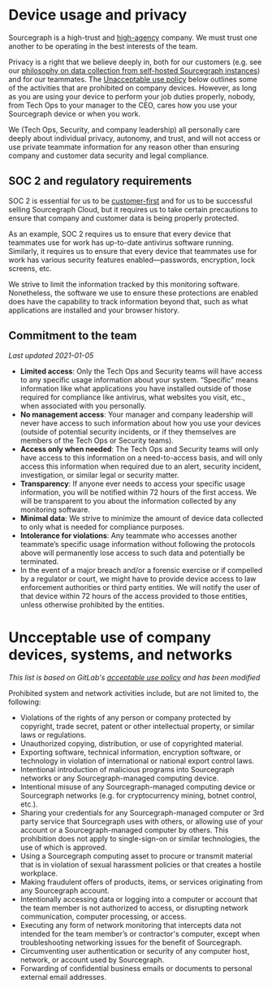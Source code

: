 # Device usage and privacy

Sourcegraph is a high-trust and [high-agency](../../../company-info-and-process/values/index.md#high-agency) company. We must trust one another to be operating in the best interests of the team.

Privacy is a right that we believe deeply in, both for our customers (e.g. see our [philosophy on data collection from self-hosted Sourcegraph instances](https://docs.sourcegraph.com/dev/background-information/adding_ping_data#ping-philosophy)) and for our teammates. The [Unacceptable use policy](#unacceptable-use-of-company-devices--systems--and-networks) below outlines some of the activities that are prohibited on company devices. However, as long as you are using your device to perform your job duties properly, nobody, from Tech Ops to your manager to the CEO, cares how you use your Sourcegraph device or when you work.

We (Tech Ops, Security, and company leadership) all personally care deeply about individual privacy, autonomy, and trust, and will not access or use private teammate information for any reason other than ensuring company and customer data security and legal compliance.

## SOC 2 and regulatory requirements

SOC 2 is essential for us to be [customer-first](../../../company-info-and-process/values/index.md#customer-first) and for us to be successful selling Sourcegraph Cloud, but it requires us to take certain precautions to ensure that company and customer data is being properly protected.

As an example, SOC 2 requires us to ensure that every device that teammates use for work has up-to-date antivirus software running. Similarly, it requires us to ensure that every device that teammates use for work has various security features enabled—passwords, encryption, lock screens, etc.

We strive to limit the information tracked by this monitoring software. Nonetheless, the software we use to ensure these protections are enabled does have the capability to track information beyond that, such as what applications are installed and your browser history.

## Commitment to the team

_Last updated 2021-01-05_

- **Limited access**: Only the Tech Ops and Security teams will have access to any specific usage information about your system. “Specific” means information like what applications you have installed outside of those required for compliance like antivirus, what websites you visit, etc., when associated with you personally.
- **No management access**: Your manager and company leadership will never have access to such information about how you use your devices (outside of potential security incidents, or if they themselves are members of the Tech Ops or Security teams).
- **Access only when needed**: The Tech Ops and Security teams will only have access to this information on a need-to-access basis, and will only access this information when required due to an alert, security incident, investigation, or similar legal or security matter.
- **Transparency**: If anyone ever needs to access your specific usage information, you will be notified within 72 hours of the first access. We will be transparent to you about the information collected by any monitoring software.
- **Minimal data**: We strive to minimize the amount of device data collected to only what is needed for compliance purposes.
- **Intolerance for violations**: Any teammate who accesses another teammate’s specific usage information without following the protocols above will permanently lose access to such data and potentially be terminated.
- In the event of a major breach and/or a forensic exercise or if compelled by a regulator or court, we might have to provide device access to law enforcement authorities or third party entities. We will notify the user of that device within 72 hours of the access provided to those entities, unless otherwise prohibited by the entities.

# Uncceptable use of company devices, systems, and networks

_This list is based on GitLab's [acceptable use policy](https://about.gitlab.com/handbook/people-group/acceptable-use-policy/) and has been modified_

Prohibited system and network activities include, but are not limited to, the following:

- Violations of the rights of any person or company protected by copyright, trade secret, patent or other intellectual property, or similar laws or regulations.
- Unauthorized copying, distribution, or use of copyrighted material.
- Exporting software, technical information, encryption software, or technology in violation of international or national export control laws.
- Intentional introduction of malicious programs into Sourcegraph networks or any Sourcegraph-managed computing device.
- Intentional misuse of any Sourcegraph-managed computing device or Sourcegraph networks (e.g. for cryptocurrency mining, botnet control, etc.).
- Sharing your credentials for any Sourcegraph-managed computer or 3rd party service that Sourcegraph uses with others, or allowing use of your account or a Sourcegraph-managed computer by others. This prohibition does not apply to single-sign-on or similar technologies, the use of which is approved.
- Using a Sourcegraph computing asset to procure or transmit material that is in violation of sexual harassment policies or that creates a hostile workplace.
- Making fraudulent offers of products, items, or services originating from any Sourcegraph account.
- Intentionally accessing data or logging into a computer or account that the team member is not authorized to access, or disrupting network communication, computer processing, or access.
- Executing any form of network monitoring that intercepts data not intended for the team member’s or contractor's computer, except when troubleshooting networking issues for the benefit of Sourcegraph.
- Circumventing user authentication or security of any computer host, network, or account used by Sourcegraph.
- Forwarding of confidential business emails or documents to personal external email addresses.
